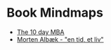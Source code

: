 # Book Mindmaps

* [The 10 day MBA](10-day-mba-2013-05.jpg)
* [Morten Albæk - "en tid, et liv"](albæk-en-tid-et-liv-2018-12.jpg)
